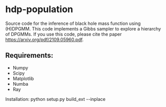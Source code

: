 # hdp-population
Source code for the inference of black hole mass function using (H)DPGMM.
This code implements a Gibbs sampler to explore a hierarchy of DPGMMs.
If you use this code, please cite the paper https://arxiv.org/pdf/2109.05960.pdf.

## Requirements:
* Numpy
* Scipy
* Matplotlib
* Numba
* Ray

Installation: 
  python setup.py build_ext --inplace
